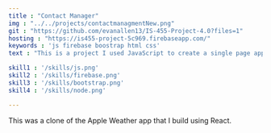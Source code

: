 ```yaml
---
title : "Contact Manager"
img : "../../projects/contactmanagmentNew.png"
git : "https://github.com/evanallen13/IS-455-Project-4.0?files=1"
hosting : "https://is455-project-5c969.firebaseapp.com/"
keywords : 'js firebase boostrap html css'
text : "This is a project I used JavaScript to create a single page application that cycles through the processes of creating and maintaining contacts."

skill1 : '/skills/js.png'
skill2 : '/skills/firebase.png'
skill3 : '/skills/bootstrap.png'
skill4 : '/skills/node.png'

---
```


This was a clone of the Apple Weather app that I build using React.